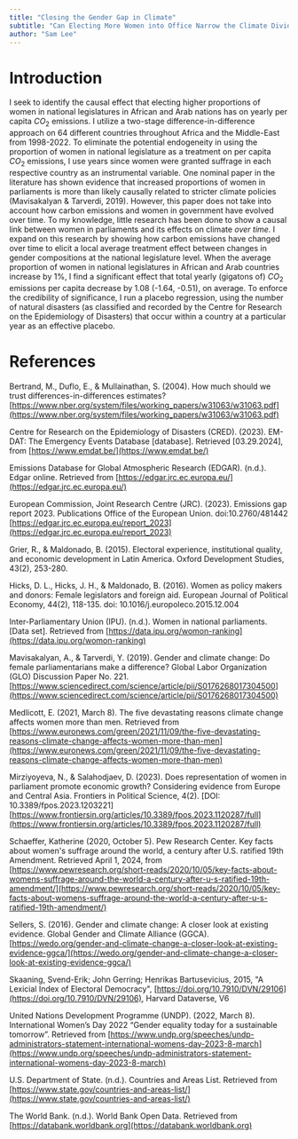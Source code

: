 ```yaml
---
title: "Closing the Gender Gap in Climate"
subtitle: "Can Electing More Women into Office Narrow the Climate Divide?"
author: "Sam Lee"
---
```


# Introduction

I seek to identify the causal effect that electing higher proportions of women in national legislatures in African and Arab nations has on yearly per capita $CO_2$ emissions. I utilize a two-stage difference-in-difference approach on 64 different countries throughout Africa and the Middle-East from 1998-2022. To eliminate the potential endogeneity in using the proportion of women in national legislature as a treatment on per capita $CO_2$ emissions, I use years since women were granted suffrage in each respective country as an instrumental variable. One nominal paper in the literature has shown evidence that increased proportions of women in parliaments is more than likely causally related to stricter climate policies (Mavisakalyan & Tarverdi, 2019). However, this paper does not take into account how carbon emissions and women in government have evolved over time. To my knowledge, little research has been done to show a causal link between women in parliaments and its effects on climate *over time*. I expand on this research by showing how carbon emissions have changed over time to elicit a local average treatment effect between changes in gender compositions at the national legislature level. When the average proportion of women in national legislatures in African and Arab countries increase by 1%, I find a significant effect that total yearly (gigatons of) $CO_2$ emissions per capita decrease by 1.08 (-1.64, -0.51), on average. To enforce the credibility of significance, I run a placebo regression, using the number of natural disasters (as classified and recorded by the Centre for Research on the Epidemiology of Disasters) that occur within a country at a particular year as an effective placebo.

# References

Bertrand, M., Duflo, E., & Mullainathan, S. (2004). How much should we trust differences-in-differences estimates? [https://www.nber.org/system/files/working_papers/w31063/w31063.pdf](https://www.nber.org/system/files/working_papers/w31063/w31063.pdf)

Centre for Research on the Epidemiology of Disasters (CRED). (2023). EM-DAT: The Emergency Events Database [database]. Retrieved [03.29.2024], from [https://www.emdat.be/](https://www.emdat.be/)

Emissions Database for Global Atmospheric Research (EDGAR). (n.d.). Edgar online. Retrieved from [https://edgar.jrc.ec.europa.eu/](https://edgar.jrc.ec.europa.eu/)

European Commission, Joint Research Centre (JRC). (2023). Emissions gap report 2023. Publications Office of the European Union. doi:10.2760/481442 [https://edgar.jrc.ec.europa.eu/report_2023](https://edgar.jrc.ec.europa.eu/report_2023)

Grier, R., & Maldonado, B. (2015). Electoral experience, institutional quality, and economic development in Latin America. Oxford Development Studies, 43(2), 253-280.

Hicks, D. L., Hicks, J. H., & Maldonado, B. (2016). Women as policy makers and donors: Female legislators and foreign aid. European Journal of Political Economy, 44(2), 118-135. doi: 10.1016/j.europoleco.2015.12.004

Inter-Parliamentary Union (IPU). (n.d.). Women in national parliaments. [Data set]. Retrieved from [https://data.ipu.org/womon-ranking](https://data.ipu.org/womon-ranking)

Mavisakalyan, A., & Tarverdi, Y. (2019). Gender and climate change: Do female parliamentarians make a difference? Global Labor Organization (GLO) Discussion Paper No. 221. [https://www.sciencedirect.com/science/article/pii/S0176268017304500](https://www.sciencedirect.com/science/article/pii/S0176268017304500)

Medlicott, E. (2021, March 8). The five devastating reasons climate change affects women more than men. Retrieved from [https://www.euronews.com/green/2021/11/09/the-five-devastating-reasons-climate-change-affects-women-more-than-men](https://www.euronews.com/green/2021/11/09/the-five-devastating-reasons-climate-change-affects-women-more-than-men)

Mirziyoyeva, N., & Salahodjaev, D. (2023). Does representation of women in parliament promote economic growth? Considering evidence from Europe and Central Asia. Frontiers in Political Science, 4(2). [DOI: 10.3389/fpos.2023.1203221] [https://www.frontiersin.org/articles/10.3389/fpos.2023.1120287/full](https://www.frontiersin.org/articles/10.3389/fpos.2023.1120287/full)

Schaeffer, Katherine (2020, October 5). Pew Research Center. Key facts about women's suffrage around the world, a century after U.S. ratified 19th Amendment. Retrieved April 1, 2024, from [https://www.pewresearch.org/short-reads/2020/10/05/key-facts-about-womens-suffrage-around-the-world-a-century-after-u-s-ratified-19th-amendment/](https://www.pewresearch.org/short-reads/2020/10/05/key-facts-about-womens-suffrage-around-the-world-a-century-after-u-s-ratified-19th-amendment/)

Sellers, S. (2016). Gender and climate change: A closer look at existing evidence. Global Gender and Climate Alliance (GGCA). [https://wedo.org/gender-and-climate-change-a-closer-look-at-existing-evidence-ggca/](https://wedo.org/gender-and-climate-change-a-closer-look-at-existing-evidence-ggca/)

Skaaning, Svend-Erik; John Gerring; Henrikas Bartusevicius, 2015, "A Lexicial Index of Electoral Democracy", [https://doi.org/10.7910/DVN/29106](https://doi.org/10.7910/DVN/29106), Harvard Dataverse, V6

United Nations Development Programme (UNDP). (2022, March 8). International Women’s Day 2022 “Gender equality today for a sustainable tomorrow”. Retrieved from [https://www.undp.org/speeches/undp-administrators-statement-international-womens-day-2023-8-march](https://www.undp.org/speeches/undp-administrators-statement-international-womens-day-2023-8-march)

U.S. Department of State. (n.d.). Countries and Areas List. Retrieved from [https://www.state.gov/countries-and-areas-list/](https://www.state.gov/countries-and-areas-list/)

The World Bank. (n.d.). World Bank Open Data. Retrieved from [https://databank.worldbank.org](https://databank.worldbank.org)